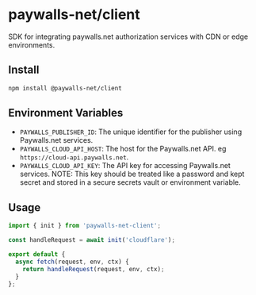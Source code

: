 # paywalls-net/client

SDK for integrating paywalls.net authorization services with CDN or edge environments.

## Install

```bash
npm install @paywalls-net/client
```

## Environment Variables
- `PAYWALLS_PUBLISHER_ID`: The unique identifier for the publisher using Paywalls.net services.
- `PAYWALLS_CLOUD_API_HOST`: The host for the Paywalls.net API. eg `https://cloud-api.paywalls.net`.
- `PAYWALLS_CLOUD_API_KEY`: The API key for accessing Paywalls.net services. NOTE: This key should be treated like a password and kept secret and stored in a secure secrets vault or environment variable.

## Usage
```javascript
import { init } from 'paywalls-net-client';

const handleRequest = await init('cloudflare');

export default {
  async fetch(request, env, ctx) {
    return handleRequest(request, env, ctx);
  }
};
```

